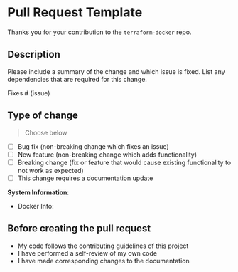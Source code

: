 # Pull Request Template

Thanks you for your contribution to the `terraform-docker` repo. 

## Description

Please include a summary of the change and which issue is fixed. List any dependencies that are required for this change.

Fixes # (issue)

## Type of change
> Choose below

- [ ] Bug fix (non-breaking change which fixes an issue)
- [ ] New feature (non-breaking change which adds functionality)
- [ ] Breaking change (fix or feature that would cause existing functionality to not work as expected)
- [ ] This change requires a documentation update

**System Information**:
* Docker Info:

## Before creating the pull  request

-  My code follows the contributing guidelines of this project
- I have performed a self-review of my own code
- I have made corresponding changes to the documentation

